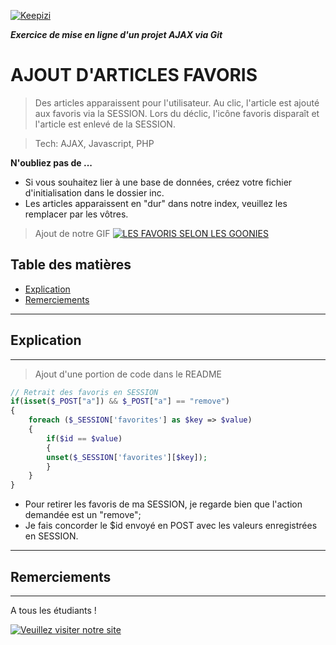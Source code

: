 <a href="www.keepizi.com"><img src="https://www.keepizi.com/wp-content/uploads/2018/08/Logo-Keepizi_violet_mobile.png" title="Keepizi" alt="Keepizi"></a>

***Exercice de mise en ligne d'un projet AJAX via Git***

# AJOUT D'ARTICLES FAVORIS
> Des articles apparaissent pour l'utilisateur. Au clic, l'article est ajouté aux favoris via la SESSION. Lors du déclic, l'icône favoris disparaît et l'article est enlevé de la SESSION.

> Tech: AJAX, Javascript, PHP

**N'oubliez pas de ...**
- Si vous souhaitez lier à une base de données, créez votre fichier d'initialisation dans le dossier inc.
- Les articles apparaissent en "dur" dans notre index, veuillez les remplacer par les vôtres.

> Ajout de notre GIF [![LES FAVORIS SELON LES GOONIES](https://media.giphy.com/media/GHcm2aWIczatG/giphy.gif)]()

## Table des matières

- [Explication](#explication)
- [Remerciements](#remerciements)

---
## Explication
---
> Ajout d'une portion de code dans le README

```PHP
// Retrait des favoris en SESSION
if(isset($_POST["a"]) && $_POST["a"] == "remove")
{
    foreach ($_SESSION['favorites'] as $key => $value)
    {
        if($id == $value)
        {
        unset($_SESSION['favorites'][$key]);
        }
    }
}
```

- Pour retirer les favoris de ma SESSION, je regarde bien que l'action demandée est un "remove";
- Je fais concorder le $id envoyé en POST avec les valeurs enregistrées en SESSION.

---
## Remerciements
---

A tous les étudiants !

[![Veuillez visiter notre site](https://media.giphy.com/media/26BRuo6sLetdllPAQ/giphy.gif)](https://www.keepizi.com)